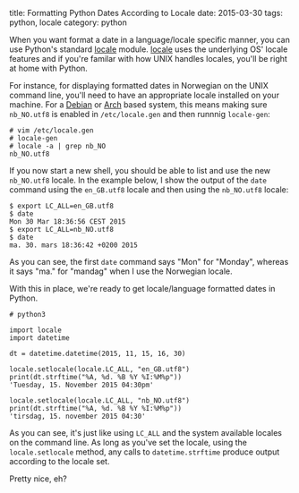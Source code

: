 title: Formatting Python Dates According to Locale
date: 2015-03-30
tags:  python, locale
category: python

When you want format a date in a language/locale specific manner, you
can use Python's standard
[locale](https://docs.python.org/2/library/locale.html)
module. [locale](https://docs.python.org/2/library/locale.html) uses
the underlying OS' locale features and if you're familar with how UNIX
handles locales, you'll be right at home with Python.

For instance, for displaying formatted dates in Norwegian on the UNIX
command line, you'll need to have an appropriate locale installed on
your machine. For a [Debian](http://debian.org) or
[Arch](http://archlinux.org) based system, this means making sure
`nb_NO.utf8` is enabled in `/etc/locale.gen` and then runnnig
`locale-gen`:

```
# vim /etc/locale.gen
# locale-gen
# locale -a | grep nb_NO
nb_NO.utf8
```

If you now start a new shell, you should be able to list and use the
new `nb_NO.utf8` locale. In the example below, I show the output of
the `date` command using the `en_GB.utf8` locale and then using the
`nb_NO.utf8` locale:

```
$ export LC_ALL=en_GB.utf8
$ date
Mon 30 Mar 18:36:56 CEST 2015
$ export LC_ALL=nb_NO.utf8
$ date
ma. 30. mars 18:36:42 +0200 2015
```

As you can see, the first `date` command says "Mon" for "Monday",
whereas it says "ma." for "mandag" when I use the Norwegian locale.

With this in place, we're ready to get locale/language formatted dates
in Python.

```
# python3

import locale
import datetime

dt = datetime.datetime(2015, 11, 15, 16, 30)

locale.setlocale(locale.LC_ALL, "en_GB.utf8")
print(dt.strftime("%A, %d. %B %Y %I:%M%p"))
'Tuesday, 15. November 2015 04:30pm'

locale.setlocale(locale.LC_ALL, "nb_NO.utf8")
print(dt.strftime("%A, %d. %B %Y %I:%M%p"))
'tirsdag, 15. november 2015 04:30'
```

As you can see, it's just like using `LC_ALL` and the system available
locales on the command line. As long as you've set the locale, using
the `locale.setlocale` method, any calls to `datetime.strftime`
produce output according to the locale set.

Pretty nice, eh?
